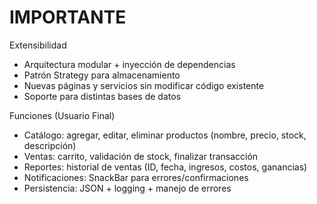<h1>IMPORTANTE</h1>

Extensibilidad
- Arquitectura modular + inyección de dependencias
- Patrón Strategy para almacenamiento
- Nuevas páginas y servicios sin modificar código existente
- Soporte para distintas bases de datos

Funciones (Usuario Final)
- Catálogo: agregar, editar, eliminar productos (nombre, precio, stock, descripción)
- Ventas: carrito, validación de stock, finalizar transacción
- Reportes: historial de ventas (ID, fecha, ingresos, costos, ganancias)
- Notificaciones: SnackBar para errores/confirmaciones
- Persistencia: JSON + logging + manejo de errores
